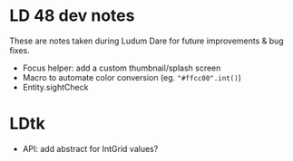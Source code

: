 # LD 48 dev notes

These are notes taken during Ludum Dare for future improvements & bug fixes.

 - Focus helper: add a custom thumbnail/splash screen
 - Macro to automate color conversion (eg. `"#ffcc00".int()`)
 - Entity.sightCheck

# LDtk
 - API: add abstract for IntGrid values?